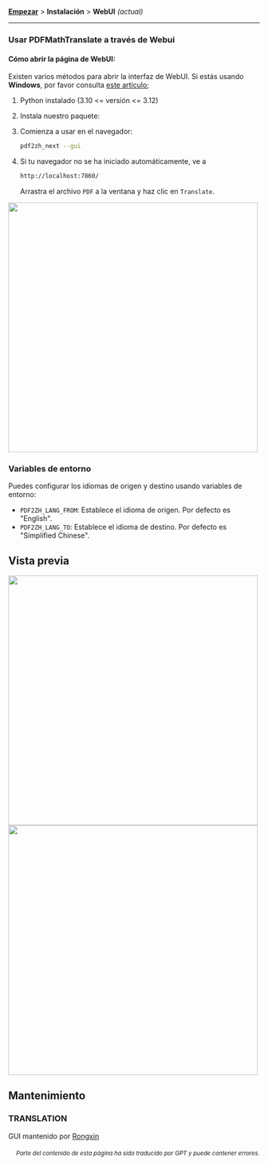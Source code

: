 [**Empezar**](./getting-started.md) > **Instalación** > **WebUI** _(actual)_

---

### Usar PDFMathTranslate a través de Webui

#### Cómo abrir la página de WebUI:

Existen varios métodos para abrir la interfaz de WebUI. Si estás usando **Windows**, por favor consulta [este artículo](./INSTALLATION_winexe.md);

1. Python instalado (3.10 <= versión <= 3.12)

2. Instala nuestro paquete:

3. Comienza a usar en el navegador:

    ```bash
    pdf2zh_next --gui
    ```

4. Si tu navegador no se ha iniciado automáticamente, ve a

    ```bash
    http://localhost:7860/
    ```

    Arrastra el archivo `PDF` a la ventana y haz clic en `Translate`.

<!-- <img src="./images/gui.gif" width="500"/> -->
<img src='./../images/gui.gif' width="500"/>

### Variables de entorno

Puedes configurar los idiomas de origen y destino usando variables de entorno:

- `PDF2ZH_LANG_FROM`: Establece el idioma de origen. Por defecto es "English".
- `PDF2ZH_LANG_TO`: Establece el idioma de destino. Por defecto es "Simplified Chinese".

## Vista previa

<img src="./../images/before.png" width="500"/>
<img src="./../images/after.png" width="500"/>

## Mantenimiento

### TRANSLATION

GUI mantenido por [Rongxin](https://github.com/reycn)

<div align="right"> 
<h6><small>Parte del contenido de esta página ha sido traducido por GPT y puede contener errores.</small></h6>